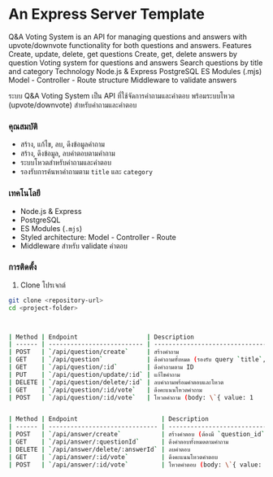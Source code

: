 # An Express Server Template

Q&A Voting System is an API for managing questions and answers with upvote/downvote functionality for both questions and answers.
Features
Create, update, delete, get questions
Create, get, delete answers by question
Voting system for questions and answers
Search questions by title and category
Technology
Node.js & Express
PostgreSQL
ES Modules (.mjs)
Model - Controller - Route structure
Middleware to validate answers

ระบบ Q&A Voting System เป็น API ที่ใช้จัดการคำถามและคำตอบ พร้อมระบบโหวต (upvote/downvote) สำหรับคำถามและคำตอบ

### คุณสมบัติ

- สร้าง, แก้ไข, ลบ, ดึงข้อมูลคำถาม
- สร้าง, ดึงข้อมูล, ลบคำตอบตามคำถาม
- ระบบโหวตสำหรับคำถามและคำตอบ
- รองรับการค้นหาคำถามตาม `title` และ `category`

### เทคโนโลยี

- Node.js & Express
- PostgreSQL
- ES Modules (`.mjs`)
- Styled architecture: Model - Controller - Route
- Middleware สำหรับ validate คำตอบ

### การติดตั้ง

1. Clone โปรเจกต์

```bash
git clone <repository-url>
cd <project-folder>



| Method | Endpoint                   | Description                                        |         |
| ------ | -------------------------- | -------------------------------------------------- | ------- |
| POST   | `/api/question/create`     | สร้างคำถาม                                          |         |
| GET    | `/api/question`            | ดึงคำถามทั้งหมด (รองรับ query `title`, `category`)     |         |
| GET    | `/api/question/:id`        | ดึงคำถามตาม ID                                      |         |
| PUT    | `/api/question/update/:id` | แก้ไขคำถาม                                          |         |
| DELETE | `/api/question/delete/:id` | ลบคำถามพร้อมคำตอบและโหวต                            |         |
| GET    | `/api/question/:id/vote`   | ดึงคะแนนโหวตคำถาม                                   |         |
| POST   | `/api/question/:id/vote`   | โหวตคำถาม (body: \`{ value: 1                      | -1 }\`) |


| Method | Endpoint                       | Description                                     |         |
| ------ | ------------------------------ | ----------------------------------------------- | ------- |
| POST   | `/api/answer/create`           | สร้างคำตอบ (ต้องมี `question_id` และ `content`)    |         |
| GET    | `/api/answer/:questionId`      | ดึงคำตอบทั้งหมดตามคำถาม                            |         |
| DELETE | `/api/answer/delete/:answerId` | ลบคำตอบ                                         |         |
| GET    | `/api/answer/:id/vote`         | ดึงคะแนนโหวตคำตอบ                                |         |
| POST   | `/api/answer/:id/vote`         | โหวตคำตอบ (body: \`{ value: 1                   | -1 }\`) |
```
